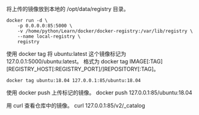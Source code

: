 将上传的镜像放到本地的 /opt/data/registry 目录。
```
docker run -d \
    -p 0.0.0.0:85:5000 \
    -v /home/python/Learn/docker/docker-registry:/var/lib/registry \
    --name local-registry \
    registry
```


使用 docker tag 将 ubuntu:latest 这个镜像标记为 127.0.0.1:5000/ubuntu:latest。
格式为 docker tag IMAGE[:TAG] [REGISTRY_HOST[:REGISTRY_PORT]/]REPOSITORY[:TAG]。
```
docker tag ubuntu:18.04 127.0.0.1:85/ubuntu:18.04
```

使用 docker push 上传标记的镜像。
docker push 127.0.0.1:85/ubuntu:18.04

用 curl 查看仓库中的镜像。
curl 127.0.0.1:85/v2/_catalog
